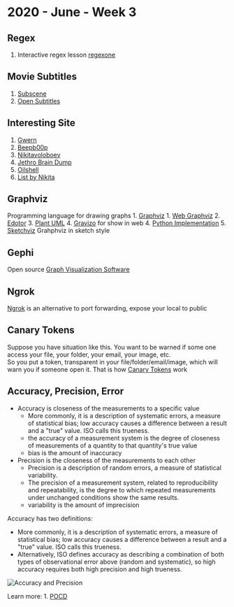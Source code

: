 # 2020 - June - Week 3

## Regex

1. Interactive regex lesson [regexone](https://regexone.com/)

## Movie Subtitles

1. [Subscene](https://subscene.com/)
2. [Open Subtitles](https://www.opensubtitles.org/)

## Interesting Site

1. [Gwern](https://www.gwern.net/About)
2. [Beepb00p](https://beepb00p.xyz/)
3. [Nikitavoloboev](https://wiki.nikitavoloboev.xyz/)
4. [Jethro Brain Dump](https://braindump.jethro.dev/)
5. [Oilshell](https://www.oilshell.org/)
6. [List by Nikita](https://wiki.nikitavoloboev.xyz/other/wiki-workflow#similar-wikis-i-liked)

## Graphviz

Programming language for drawing graphs 1. [Graphviz](http://www.graphviz.org/) 1. [Web Graphviz](http://www.webgraphviz.com/) 2. [Edotor](https://edotor.net/) 3. [Plant UML](https://plantuml.com/) 4. [Gravizo](http://www.gravizo.com/) for show in web 4. [Python Implementation](https://github.com/mingrammer/diagrams) 5. [Sketchviz](https://sketchviz.com/new) Grahphviz in sketch style

## Gephi

Open source [Graph Visualization Software](https://gephi.org/)

## Ngrok

[Ngrok](https://ngrok.com/) is an alternative to port forwarding, expose your local to public

## Canary Tokens

Suppose you have situation like this. You want to be warned if some one access your file, your folder, your email, your image, etc.  
So you put a token, transparent in your file/folder/email/image, which will warn you if someone open it. That is how [Canary Tokens](http://canarytokens.org/) work

## Accuracy, Precision, Error

* Accuracy is closeness of the measurements to a specific value
  * More commonly, it is a description of systematic errors, a measure of statistical bias; low accuracy causes a difference between a result and a "true" value. ISO calls this trueness.
  * the accuracy of a measurement system is the degree of closeness of measurements of a quantity to that quantity's true value
  * bias is the amount of inaccuracy
* Precision is the closeness of the measurements to each other
  * Precision is a description of random errors, a measure of statistical variability. 
  * The precision of a measurement system, related to reproducibility and repeatability, is the degree to which repeated measurements under unchanged conditions show the same results.
  * variability is the amount of imprecision

Accuracy has two definitions:

* More commonly, it is a description of systematic errors, a measure of statistical bias; low accuracy causes a difference between a result and a "true" value. ISO calls this trueness.
* Alternatively, ISO defines accuracy as describing a combination of both types of observational error above \(random and systematic\), so high accuracy requires both high precision and high trueness.

![Accuracy and Precision](https://upload.wikimedia.org/wikipedia/commons/thumb/3/38/Accuracy_and_precision.svg/300px-Accuracy_and_precision.svg.png)

Learn more: 1. [POCD](https://blog.pocd.com.au/scientific/understanding-precision-accuracy-and-basic-statistics/)

